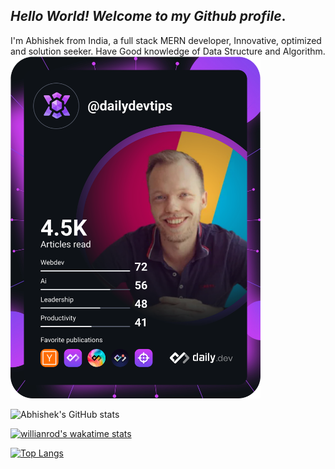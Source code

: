 ##  *Hello World! Welcome to my Github profile*.

I'm Abhishek from India, a full stack MERN developer, Innovative, optimized and solution seeker. Have Good knowledge of Data Structure and Algorithm.
<a href="https://app.daily.dev/DailyDevTips"><img src="https://github.com/rebelchris/rebelchris/blob/master/devcard.svg" width="400" alt="Chris Bongers's Dev Card"/></a>


![Abhishek's GitHub stats](https://github-readme-stats.vercel.app/api?username=ydvabhee&show_icons=true&theme=radical)
<!-- ![Wakatime](https://github-readme-stats.vercel.app/api/wakatime?username=ydvabhee)](https://github.com/ydvabhee/github-readme-stats) -->


<!--START_SECTION:waka-->
[![willianrod's wakatime stats](https://github-readme-stats.vercel.app/api/wakatime?username=ydvabhee)](https://github.com/ydvabhee/github-readme-stats)

<!--END_SECTION:waka-->

 
[![Top Langs](https://github-readme-stats.vercel.app/api/top-langs/?username=ydvabhee&layout=compact)](https://github.com/ydvabhee/github-readme-stats)

 

